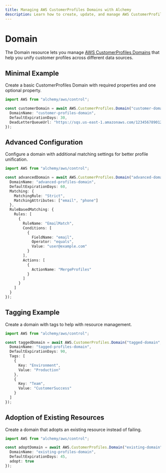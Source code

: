 ```yaml
---
title: Managing AWS CustomerProfiles Domains with Alchemy
description: Learn how to create, update, and manage AWS CustomerProfiles Domains using Alchemy Cloud Control.
---
```


# Domain

The Domain resource lets you manage [AWS CustomerProfiles Domains](https://docs.aws.amazon.com/customerprofiles/latest/userguide/) that help you unify customer profiles across different data sources.

## Minimal Example

Create a basic CustomerProfiles Domain with required properties and one optional property.

```ts
import AWS from "alchemy/aws/control";

const customerDomain = await AWS.CustomerProfiles.Domain("customer-domain", {
  DomainName: "customer-profiles-domain",
  DefaultExpirationDays: 30,
  DeadLetterQueueUrl: "https://sqs.us-east-1.amazonaws.com/123456789012/my-queue"
});
```

## Advanced Configuration

Configure a domain with additional matching settings for better profile unification.

```ts
import AWS from "alchemy/aws/control";

const advancedDomain = await AWS.CustomerProfiles.Domain("advanced-domain", {
  DomainName: "advanced-profiles-domain",
  DefaultExpirationDays: 60,
  Matching: {
    MatchingRule: "Strict",
    MatchingAttributes: ["email", "phone"]
  },
  RuleBasedMatching: {
    Rules: [
      {
        RuleName: "EmailMatch",
        Conditions: [
          {
            FieldName: "email",
            Operator: "equals",
            Value: "user@example.com"
          }
        ],
        Actions: [
          {
            ActionName: "MergeProfiles"
          }
        ]
      }
    ]
  }
});
```

## Tagging Example

Create a domain with tags to help with resource management.

```ts
import AWS from "alchemy/aws/control";

const taggedDomain = await AWS.CustomerProfiles.Domain("tagged-domain", {
  DomainName: "tagged-profiles-domain",
  DefaultExpirationDays: 90,
  Tags: [
    {
      Key: "Environment",
      Value: "Production"
    },
    {
      Key: "Team",
      Value: "CustomerSuccess"
    }
  ]
});
```

## Adoption of Existing Resources

Create a domain that adopts an existing resource instead of failing.

```ts
import AWS from "alchemy/aws/control";

const adoptDomain = await AWS.CustomerProfiles.Domain("existing-domain", {
  DomainName: "existing-profiles-domain",
  DefaultExpirationDays: 45,
  adopt: true
});
```